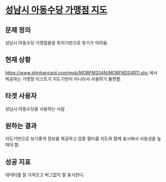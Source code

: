 # [성남시 아동수당 가맹점 지도](https://gomjellie.github.io/sungnam-child-allowance-map/)

## 문제 정의
성남시 아동수당 가맹점들을 위치기반으로 찾기가 어려움. 

## 현재 상황
https://www.shinhancard.com/mob/MOBFM204N/MOBFM204R11.shc 에서 제공하는 가맹정 리스트가 지도기반이 아니라서 사용하기 불편함.

## 타겟 사용자
성남시 아동수당을 사용하는 사람

## 원하는 결과
지도기반으로 보기좋게 정보를 제공하고 업종 필터를 지도와 함께 표시해서 사용성을 높여야 함.

## 성공 지표
데이터를 잘 가져오고 버그없이 잘 표시한다.
